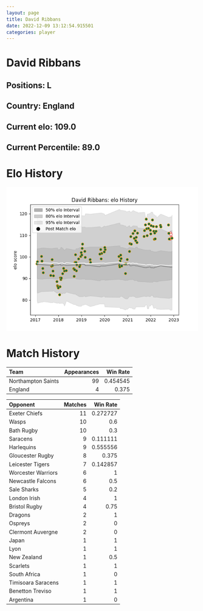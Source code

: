 ```yaml
---  
layout: page  
title: David Ribbans  
date: 2022-12-09 13:12:54.915501  
categories: player  
---
```

# David Ribbans

## Positions: L

## Country: England

## Current elo: 109.0

## Current Percentile: 89.0

# Elo History


![elo history](history_DavidRibbans.png)
# Match History


| Team               |   Appearances |   Win Rate |
|:-------------------|--------------:|-----------:|
| Northampton Saints |            99 |   0.454545 |
| England            |             4 |   0.375    |

| Opponent           |   Matches |   Win Rate |
|:-------------------|----------:|-----------:|
| Exeter Chiefs      |        11 |   0.272727 |
| Wasps              |        10 |   0.6      |
| Bath Rugby         |        10 |   0.3      |
| Saracens           |         9 |   0.111111 |
| Harlequins         |         9 |   0.555556 |
| Gloucester Rugby   |         8 |   0.375    |
| Leicester Tigers   |         7 |   0.142857 |
| Worcester Warriors |         6 |   1        |
| Newcastle Falcons  |         6 |   0.5      |
| Sale Sharks        |         5 |   0.2      |
| London Irish       |         4 |   1        |
| Bristol Rugby      |         4 |   0.75     |
| Dragons            |         2 |   1        |
| Ospreys            |         2 |   0        |
| Clermont Auvergne  |         2 |   0        |
| Japan              |         1 |   1        |
| Lyon               |         1 |   1        |
| New Zealand        |         1 |   0.5      |
| Scarlets           |         1 |   1        |
| South Africa       |         1 |   0        |
| Timisoara Saracens |         1 |   1        |
| Benetton Treviso   |         1 |   1        |
| Argentina          |         1 |   0        |